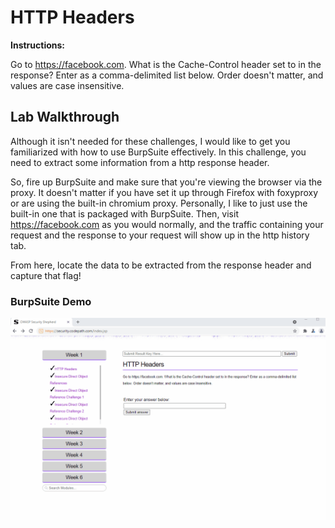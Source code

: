 # HTTP Headers

**Instructions:**

Go to https://facebook.com. What is the Cache-Control header set to in the response? Enter as a comma-delimited list below. Order doesn't matter, and values are case insensitive.

## Lab Walkthrough

Although it isn't needed for these challenges, I would like to get you familiarized with how to use BurpSuite effectively. In this challenge, you need to extract some information from a http response header.

So, fire up BurpSuite and make sure that you're viewing the browser via the proxy. It doesn't matter if you have set it up through Firefox with foxyproxy or are using the built-in chromium proxy. Personally, I like to just use the built-in one that is packaged with BurpSuite. Then, visit https://facebook.com as you would normally, and the traffic containing your request and the response to your request will show up in the http history tab.

From here, locate the data to be extracted from the response header and capture that flag!

### BurpSuite Demo
<img src="https://github.com/colton-gabertan/SecurityShepherdLabs/blob/HTTP-Headers/httpHeaders.gif">
